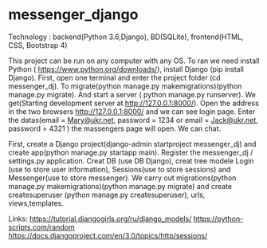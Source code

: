 # messenger_django

Technology : backend(Python 3.6,Django), BD(SQLite), frontend(HTML, CSS, Bootstrap 4)

This project can be run on any computer with any OS. To ran we need install Python ( https://www.python.org/downloads/), 
install Django (pip install Django).
First, open one terminal and enter the project folder (cd messenger_dj).
To migrate(python manage.py makemigrations)(python manage.py migrate).
And start a server ( python manage.py runserver).
We get(Starting development server at http://127.0.0.1:8000/).
Open the address in the two browsers http://127.0.0.1:8000/ and we can see login page. 
Enter the datas(email = Mary@ukr.net, password = 1234 or email = Jack@ukr.net, password = 4321 )  the massengers page will open.
We can chat.


First, create a Django project(django-admin startproject messenger_dj) and create app(python manage.py startapp main).
Register the messenger_dj / settings.py application.
Creat DB (use DB Django), creat tree modele Login (use to store user information), Sessions(use to store sessions) and 
Messenger(use to store messenger).
We carry out migrations(python manage.py makemigrations)(python manage.py migrate) and create createsuperuser
(python manage.py createsuperuser), urls, views,templates.

Links:
https://tutorial.djangogirls.org/ru/django_models/
https://python-scripts.com/random
https://docs.djangoproject.com/en/3.0/topics/http/sessions/

